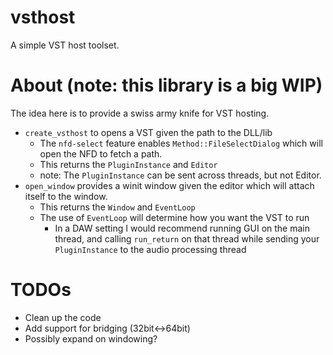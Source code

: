 # vsthost
A simple VST host toolset.

# About (note: this library is a big WIP)
The idea here is to provide a swiss army knife for VST hosting.<br>

- `create_vsthost` to opens a VST given the path to the DLL/lib
  * The `nfd-select` feature enables `Method::FileSelectDialog` which will open the NFD to fetch a path.
  * This returns the `PluginInstance` and `Editor`
  * note: The `PluginInstance` can be sent across threads, but not Editor.
- `open_window` provides a winit window given the editor which will attach itself to the window.
  * This returns the `Window` and `EventLoop`
  * The use of `EventLoop` will determine how you want the VST to run
      * In a DAW setting I would recommend running GUI on the main thread, and calling `run_return` on that thread while sending your `PluginInstance` to the audio processing thread

# TODOs
- Clean up the code
- Add support for bridging (32bit<->64bit)
- Possibly expand on windowing?
